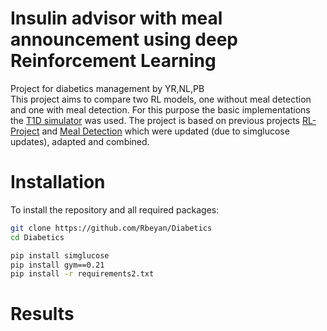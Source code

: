 # Insulin advisor with meal announcement using deep Reinforcement Learning

Project for diabetics management by YR,NL,PB  
This project aims to compare two RL models, one without meal detection and one with meal detection. 
For this purpose the basic implementations the [T1D simulator](https://github.com/jxx123/simglucose) was used. 
The project is based on previous projects [RL-Project](https://github.com/miopp2/diabetes-RL-project/tree/main) and [Meal Detection](https://github.com/bodging/DiabetsTechMeatDetection) which were updated (due to simglucose updates), adapted and combined.

# Installation

To install the repository and all required packages:

```bash
git clone https://github.com/Rbeyan/Diabetics
cd Diabetics

pip install simglucose
pip install gym==0.21
pip install -r requirements2.txt
```
 

# Results


